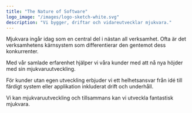 ```yaml
---
title: "The Nature of Software"
logo_image: "/images/logo-sketch-white.svg"
description: "Vi bygger, driftar och vidareutvecklar mjukvara."
---
```


Mjukvara ingår idag som en central del i nästan all verksamhet.
Ofta är det verksamhetens kärnsystem som differentierar den gentemot dess konkurrenter.

Med vår samlade erfarenhet hjälper vi våra kunder med att nå nya höjder med sin mjukvaruutveckling.

För kunder utan egen utveckling erbjuder vi ett helhetsansvar från idé till färdigt system eller applikation inkluderat drift och underhåll.

Vi kan mjukvaruutveckling och tillsammans kan vi utveckla fantastisk mjukvara.
